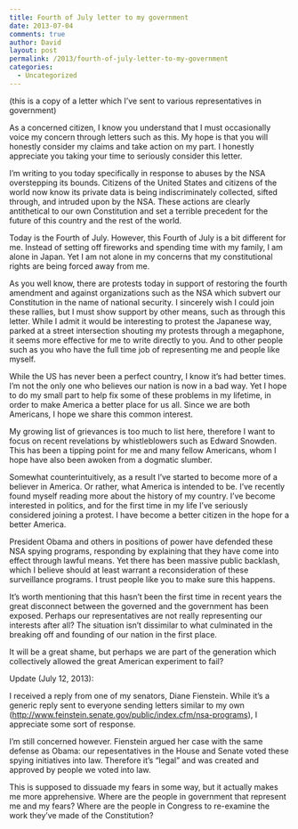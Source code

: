 ```yaml
---
title: Fourth of July letter to my government
date: 2013-07-04
comments: true
author: David
layout: post
permalink: /2013/fourth-of-july-letter-to-my-government
categories:
  - Uncategorized
---
```

(this is a copy of a letter which I&#8217;ve sent to various representatives in government)

As a concerned citizen, I know you understand that I must occasionally voice my concern through letters such as this. My hope is that you will honestly consider my claims and take action on my part. I honestly appreciate you taking your time to seriously consider this letter.

I&#8217;m writing to you today specifically in response to abuses by the NSA overstepping its bounds. Citizens of the United States and citizens of the world now know its private data is being indiscriminately collected, sifted through, and intruded upon by the NSA. These actions are clearly antithetical to our own Constitution and set a terrible precedent for the future of this country and the rest of the world.

Today is the Fourth of July. However, this Fourth of July is a bit different for me. Instead of setting off fireworks and spending time with my family, I am alone in Japan. Yet I am not alone in my concerns that my constitutional rights are being forced away from me.

As you well know, there are protests today in support of restoring the fourth amendment and against organizations such as the NSA which subvert our Constitution in the name of national security. I sincerely wish I could join these rallies, but I must show support by other means, such as through this letter. While I admit it would be interesting to protest the Japanese way, parked at a street intersection shouting my protests through a megaphone, it seems more effective for me to write directly to you. And to other people such as you who have the full time job of representing me and people like myself.

While the US has never been a perfect country, I know it&#8217;s had better times. I&#8217;m not the only one who believes our nation is now in a bad way. Yet I hope to do my small part to help fix some of these problems in my lifetime, in order to make America a better place for us all. Since we are both Americans, I hope we share this common interest.

My growing list of grievances is too much to list here, therefore I want to focus on recent revelations by whistleblowers such as Edward Snowden. This has been a tipping point for me and many fellow Americans, whom I hope have also been awoken from a dogmatic slumber.

Somewhat counterintuitively, as a result I&#8217;ve started to become more of a believer in America. Or rather, what America is intended to be. I&#8217;ve recently found myself reading more about the history of my country. I&#8217;ve become interested in politics, and for the first time in my life I&#8217;ve seriously considered joining a protest. I have become a better citizen in the hope for a better America.

President Obama and others in positions of power have defended these NSA spying programs, responding by explaining that they have come into effect through lawful means. Yet there has been massive public backlash, which I believe should at least warrant a reconsideration of these surveillance programs. I trust people like you to make sure this happens.

It&#8217;s worth mentioning that this hasn&#8217;t been the first time in recent years the great disconnect between the governed and the government has been exposed. Perhaps our representatives are not really representing our interests after all? The situation isn&#8217;t dissimilar to what culminated in the breaking off and founding of our nation in the first place.

It will be a great shame, but perhaps we are part of the generation which collectively allowed the great American experiment to fail?

Update (July 12, 2013):

I received a reply from one of my senators, Diane Fienstein. While it&#8217;s a generic reply sent to everyone sending letters similar to my own (http://www.feinstein.senate.gov/public/index.cfm/nsa-programs), I appreciate some sort of response.

I&#8217;m still concerned however. Fienstein argued her case with the same defense as Obama: our repesentatives in the House and Senate voted these spying initiatives into law. Therefore it&#8217;s &#8220;legal&#8221; and was created and approved by people we voted into law.

This is supposed to dissuade my fears in some way, but it actually makes me more apprehensive. Where are the people in government that represent me and my fears? Where are the people in Congress to re-examine the work they&#8217;ve made of the Constitution?